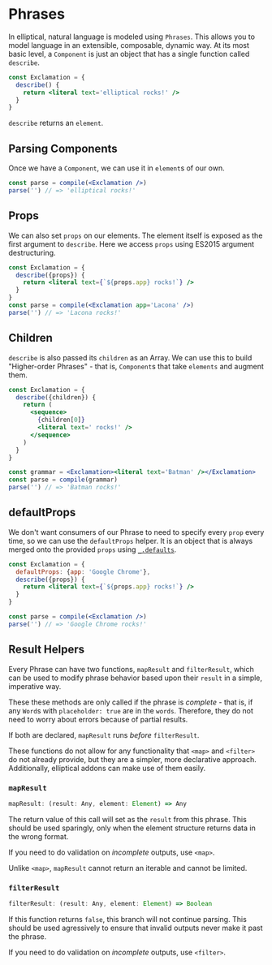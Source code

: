# Phrases

In elliptical, natural language is modeled using `Phrases`. This allows
you to model language in an extensible, composable, dynamic way. At its most
basic level, a `Component` is just an object that has a single function
called `describe`.

```jsx
const Exclamation = {
  describe() {
    return <literal text='elliptical rocks!' />
  }
}
```

`describe` returns an `element`.

## Parsing Components

Once we have a `Component`, we can use it in `element`s of our own.

```jsx
const parse = compile(<Exclamation />)
parse('') // => 'elliptical rocks!'
```

## Props

We can also set `props` on our elements. The element itself is exposed
as the first argument to `describe`. Here we access `props` using ES2015
argument destructuring.

```jsx
const Exclamation = {
  describe({props}) {
    return <literal text={`${props.app} rocks!`} />
  }
}
const parse = compile(<Exclamation app='Lacona' />)
parse('') // => 'Lacona rocks!'
```

## Children

`describe` is also passed its `children` as an Array. We can use this
to build "Higher-order Phrases" - that is, `Component`s that take
`elements` and augment them.

```jsx
const Exclamation = {
  describe({children}) {
    return (
      <sequence>
        {children[0]}
        <literal text=' rocks!' />
      </sequence>
    )
  }
}

const grammar = <Exclamation><literal text='Batman' /></Exclamation>
const parse = compile(grammar)
parse('') // => 'Batman rocks!'
```

## defaultProps

We don't want consumers of our Phrase to need to specify every `prop` every
time, so we can use the `defaultProps` helper.
It is an object that is  always merged onto the
provided `props` using [`_.defaults`](https://lodash.com/docs#defaults).

```jsx
const Exclamation = {
  defaultProps: {app: 'Google Chrome'},
  describe({props}) {
    return <literal text={`${props.app} rocks!`} />
  }
}

const parse = compile(<Exclamation />)
parse('') // => 'Google Chrome rocks!'
```

## Result Helpers

Every Phrase can have two functions, `mapResult` and `filterResult`, which can be used
to modify phrase behavior based upon their `result` in a simple, imperative way.

These these methods are only called if the phrase is *complete* - that is,
if any `Word`s with `placeholder: true` are in the `words`. Therefore,
they do not need to worry about errors because of partial results.

If both are declared, `mapResult` runs *before* `filterResult`.

These functions do not allow for any functionality that `<map>` and `<filter>`
do not already provide, but they are a simpler, more declarative approach.
Additionally, elliptical addons can make use of them easily.

### `mapResult`

```js
mapResult: (result: Any, element: Element) => Any
```

The return value of this call will set as the `result` from this phrase. 
This should be used sparingly, only when the element structure returns
data in the wrong format.

If you need to do validation on *incomplete* outputs, use `<map>`.

Unlike `<map>`, `mapResult` cannot return an iterable and cannot be limited.

### `filterResult`

```js
filterResult: (result: Any, element: Element) => Boolean
```

If this function returns `false`, this branch will not continue parsing.
This should be used agressively to ensure that invalid outputs never make
it past the phrase.

If you need to do validation on *incomplete* outputs, use `<filter>`.
